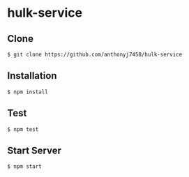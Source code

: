# hulk-service

## Clone 
```shell
$ git clone https://github.com/anthonyj7458/hulk-service
```

## Installation
```shell
$ npm install
```

## Test
```shell
$ npm test
```

## Start Server
```shell
$ npm start
```
